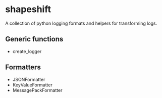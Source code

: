 shapeshift
==========
A collection of python logging formats and helpers for transforming logs.

## Generic functions
 - create_logger

## Formatters
 - JSONFormatter
 - KeyValueFormatter
 - MessagePackFormatter
